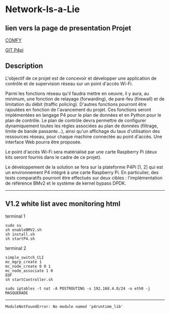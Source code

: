 # Network-Is-a-Lie

## lien vers la page de presentation Projet

[COMFY](https://secil.univ-tlse3.fr/liste-projets/comfy-control-and-monitor-your-wifi)

[GIT P4pi](https://github.com/p4lang/p4pi/wiki)

## Description

L'objectif de ce projet est de concevoir et développer une application de contrôle et de supervision réseau sur un point d'accès Wi-Fi.

Parmi les fonctions réseau qu'il faudra mettre en oeuvre, il y aura, au minimum, une fonction de relayage (forwarding), de pare-feu (firewall) et de limitation du débit (traffic policing). D'autres fonctions pourront être rajoutées en fonction de l'avancement du projet. Ces fonctions seront implémentées en langage P4 pour le plan de données et en Python pour le plan de contrôle. Le plan de contrôle devra permettre de configurer dynamiquement toutes les règles associées au plan de données (filtrage, limite de bande passante...), ainsi qu'un affichage du taux d'utilisation des ressources réseau, pour chaque machine connectée au point d'accès. Une interface Web pourra être proposée.

Le point d'accès Wi-Fi sera matérialisé par une carte Raspberry Pi (deux kits seront fournis dans le cadre de ce projet).

Le développement de la solution se fera sur la plateforme P4Pi [1, 2] qui est un environnement P4 intégré à une carte Raspberry Pi. En particulier, des tests comparatifs pourront être effectués sur deux cibles : l'implémentation de référence BMv2 et le système de kernel bypass DPDK.

---

## V1.2 white list avec monitoring html

terminal 1
```
sudo su
sh enableBMV2.sh
sh install.sh
sh startP4.sh
```
terminal 2
```
simple_switch_CLI 
mc_mgrp_create 1
mc_node_create 0 0 1
mc_node_associate 1 0
EOF
sh startController.sh
```




```
sudo iptables -t nat -A POSTROUTING -s 192.168.4.0/24 -o eth0 -j MASQUERADE
```
---
```
ModuleNotFoundError: No module named 'p4runtime_lib'
```
